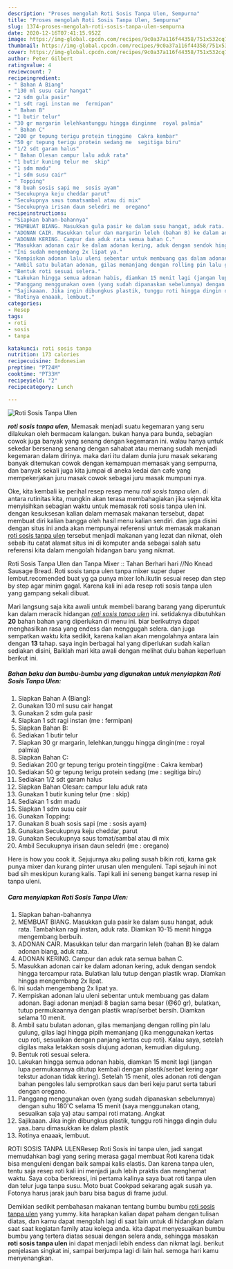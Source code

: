 ```yaml
---
description: "Proses mengolah Roti Sosis Tanpa Ulen, Sempurna"
title: "Proses mengolah Roti Sosis Tanpa Ulen, Sempurna"
slug: 1374-proses-mengolah-roti-sosis-tanpa-ulen-sempurna
date: 2020-12-16T07:41:15.952Z
image: https://img-global.cpcdn.com/recipes/9c0a37a116f44358/751x532cq70/roti-sosis-tanpa-ulen-foto-resep-utama.jpg
thumbnail: https://img-global.cpcdn.com/recipes/9c0a37a116f44358/751x532cq70/roti-sosis-tanpa-ulen-foto-resep-utama.jpg
cover: https://img-global.cpcdn.com/recipes/9c0a37a116f44358/751x532cq70/roti-sosis-tanpa-ulen-foto-resep-utama.jpg
author: Peter Gilbert
ratingvalue: 4
reviewcount: 7
recipeingredient:
- " Bahan A Biang"
- "130 ml susu cair hangat"
- "2 sdm gula pasir"
- "1 sdt ragi instan me  fermipan"
- " Bahan B"
- "1 butir telur"
- "30 gr margarin lelehkantunggu hingga dinginme  royal palmia"
- " Bahan C"
- "200 gr tepung terigu protein tinggime  Cakra kembar"
- "50 gr tepung terigu protein sedang me  segitiga biru"
- "1/2 sdt garam halus"
- " Bahan Olesan campur lalu aduk rata"
- "1 butir kuning telur me  skip"
- "1 sdm madu"
- "1 sdm susu cair"
- " Topping"
- "8 buah sosis sapi me  sosis ayam"
- "Secukupnya keju cheddar parut"
- "Secukupnya saus tomatsambal atau di mix"
- "Secukupnya irisan daun seledri me  oregano"
recipeinstructions:
- "Siapkan bahan-bahannya"
- "MEMBUAT BIANG. Masukkan gula pasir ke dalam susu hangat, aduk rata. Tambahkan ragi instan, aduk rata. Diamkan 10-15 menit hingga mengembang berbuih."
- "ADONAN CAIR. Masukkan telur dan margarin leleh (bahan B) ke dalam adonan biang, aduk rata."
- "ADONAN KERING. Campur dan aduk rata semua bahan C."
- "Masukkan adonan cair ke dalam adonan kering, aduk dengan sendok hingga tercampur rata. Bulatkan lalu tutup dengan plastik wrap. Diamkan hingga mengembang 2x lipat."
- "Ini sudah mengembang 2x lipat ya."
- "Kempiskan adonan lalu uleni sebentar untuk membuang gas dalam adonan. Bagi adonan menjadi 8 bagian sama besar (@60 gr), bulatkan, tutup permukaannya dengan plastik wrap/serbet bersih. Diamkan selama 10 menit."
- "Ambil satu bulatan adonan, gilas memanjang dengan rolling pin lalu gulung, gilas lagi hingga pipih memanjang (jika menggunakan kertas cup roti, sesuaikan dengan panjang kertas cup roti). Kalau saya, setelah digilas maka letakkan sosis diujung adonan, kemudian digulung."
- "Bentuk roti sesuai selera."
- "Lakukan hingga semua adonan habis, diamkan 15 menit lagi (jangan lupa permukaannya ditutup kembali dengan plastik/serbet kering agar tekstur adonan tidak kering). Setelah 15 menit, oles adonan roti dengan bahan pengoles lalu semprotkan saus dan beri keju parut serta taburi dengan oregano."
- "Panggang menggunakan oven (yang sudah dipanaskan sebelumnya) dengan suhu 180&#39;C selama 15 menit (saya menggunakan otang, sesuaikan saja ya) atau sampai roti matang. Angkat"
- "Sajikaaan. Jika ingin dibungkus plastik, tunggu roti hingga dingin dulu yaa..baru dimasukkan ke dalam plastik"
- "Rotinya enaaak, lembuut."
categories:
- Resep
tags:
- roti
- sosis
- tanpa

katakunci: roti sosis tanpa 
nutrition: 173 calories
recipecuisine: Indonesian
preptime: "PT24M"
cooktime: "PT33M"
recipeyield: "2"
recipecategory: Lunch

---
```



![Roti Sosis Tanpa Ulen](https://img-global.cpcdn.com/recipes/9c0a37a116f44358/751x532cq70/roti-sosis-tanpa-ulen-foto-resep-utama.jpg)

<b><i>roti sosis tanpa ulen</i></b>, Memasak menjadi suatu kegemaran yang seru dilakukan oleh bermacam kalangan. bukan hanya para bunda, sebagian cowok juga banyak yang senang dengan kegemaran ini. walau hanya untuk sekedar bersenang senang dengan sahabat atau memang sudah menjadi kegemaran dalam dirinya. maka dari itu dalam dunia juru masak sekarang banyak ditemukan cowok dengan kemampuan memasak yang sempurna, dan banyak sekali juga kita jumpai di aneka kedai dan cafe yang mempekerjakan juru masak cowok sebagai juru masak mumpuni nya.

Oke, kita kembali ke perihal resep resep menu <i>roti sosis tanpa ulen</i>. di antara rutinitas kita, mungkin akan terasa membahagiakan jika sejenak kita menyisihkan sebagian waktu untuk memasak roti sosis tanpa ulen ini. dengan kesuksesan kalian dalam memasak makanan tersebut, dapat membuat diri kalian bangga oleh hasil menu kalian sendiri. dan juga disini dengan situs ini anda akan mempunyai referensi untuk memasak makanan <u>roti sosis tanpa ulen</u> tersebut menjadi makanan yang lezat dan nikmat, oleh sebab itu catat alamat situs ini di komputer anda sebagai salah satu referensi kita dalam mengolah hidangan baru yang nikmat.

Roti Sosis Tanpa Ulen dan Tanpa Mixer :: Tahan Berhari hari //No Knead Sausage Bread. Roti sosis tanpa ulen tanpa mixer super duper lembut.recomended buat yg ga punya mixer loh.ikutin sesuai resep dan step by step agar minim gagal. Karena kali ini ada resep roti sosis tanpa ulen yang gampang sekali dibuat.


Mari langsung saja kita awali untuk membeli barang barang yang diperuntuk kan dalam meracik hidangan <u><i>roti sosis tanpa ulen</i></u> ini. setidaknya dibutuhkan <b>20</b> bahan bahan yang diperlukan di menu ini. biar berikutnya dapat menghasilkan rasa yang endess dan menggugah selera. dan juga sempatkan waktu kita sedikit, karena kalian akan mengolahnya antara lain dengan <b>13</b> tahap. saya ingin berbagai hal yang diperlukan sudah kalian sediakan disini, Baiklah mari kita awali dengan melihat dulu bahan keperluan berikut ini.

<!--inarticleads1-->

##### Bahan baku dan bumbu-bumbu yang digunakan untuk menyiapkan Roti Sosis Tanpa Ulen:

1. Siapkan  Bahan A (Biang):
1. Gunakan 130 ml susu cair hangat
1. Gunakan 2 sdm gula pasir
1. Siapkan 1 sdt ragi instan (me : fermipan)
1. Siapkan  Bahan B:
1. Sediakan 1 butir telur
1. Siapkan 30 gr margarin, lelehkan,tunggu hingga dingin(me : royal palmia)
1. Siapkan  Bahan C:
1. Sediakan 200 gr tepung terigu protein tinggi(me : Cakra kembar)
1. Sediakan 50 gr tepung terigu protein sedang (me : segitiga biru)
1. Sediakan 1/2 sdt garam halus
1. Siapkan  Bahan Olesan: campur lalu aduk rata
1. Gunakan 1 butir kuning telur (me : skip)
1. Sediakan 1 sdm madu
1. Siapkan 1 sdm susu cair
1. Gunakan  Topping:
1. Gunakan 8 buah sosis sapi (me : sosis ayam)
1. Gunakan Secukupnya keju cheddar, parut
1. Gunakan Secukupnya saus tomat/sambal atau di mix
1. Ambil Secukupnya irisan daun seledri (me : oregano)


Here is how you cook it. Sejujurnya aku paling susah bikin roti, karna gak punya mixer dan kurang pinter urusan ulen menguleni. Tapi sejauh ini not bad sih meskipun kurang kalis. Tapi kali ini seneng banget karna resep ini tanpa uleni. 

<!--inarticleads2-->

##### Cara menyiapkan Roti Sosis Tanpa Ulen:

1. Siapkan bahan-bahannya
1. MEMBUAT BIANG. Masukkan gula pasir ke dalam susu hangat, aduk rata. Tambahkan ragi instan, aduk rata. Diamkan 10-15 menit hingga mengembang berbuih.
1. ADONAN CAIR. Masukkan telur dan margarin leleh (bahan B) ke dalam adonan biang, aduk rata.
1. ADONAN KERING. Campur dan aduk rata semua bahan C.
1. Masukkan adonan cair ke dalam adonan kering, aduk dengan sendok hingga tercampur rata. Bulatkan lalu tutup dengan plastik wrap. Diamkan hingga mengembang 2x lipat.
1. Ini sudah mengembang 2x lipat ya.
1. Kempiskan adonan lalu uleni sebentar untuk membuang gas dalam adonan. Bagi adonan menjadi 8 bagian sama besar (@60 gr), bulatkan, tutup permukaannya dengan plastik wrap/serbet bersih. Diamkan selama 10 menit.
1. Ambil satu bulatan adonan, gilas memanjang dengan rolling pin lalu gulung, gilas lagi hingga pipih memanjang (jika menggunakan kertas cup roti, sesuaikan dengan panjang kertas cup roti). Kalau saya, setelah digilas maka letakkan sosis diujung adonan, kemudian digulung.
1. Bentuk roti sesuai selera.
1. Lakukan hingga semua adonan habis, diamkan 15 menit lagi (jangan lupa permukaannya ditutup kembali dengan plastik/serbet kering agar tekstur adonan tidak kering). Setelah 15 menit, oles adonan roti dengan bahan pengoles lalu semprotkan saus dan beri keju parut serta taburi dengan oregano.
1. Panggang menggunakan oven (yang sudah dipanaskan sebelumnya) dengan suhu 180&#39;C selama 15 menit (saya menggunakan otang, sesuaikan saja ya) atau sampai roti matang. Angkat
1. Sajikaaan. Jika ingin dibungkus plastik, tunggu roti hingga dingin dulu yaa..baru dimasukkan ke dalam plastik
1. Rotinya enaaak, lembuut.


ROTI SOSIS TANPA ULENResep Roti Sosis ini tanpa ulen, jadi sangat memudahkan bagi yang sering merasa gagal membuat Roti karena tidak bisa menguleni dengan baik sampai kalis elastis. Dan karena tanpa ulen, tentu saja resep roti kali ini menjadi jauh lebih praktis dan menghemat waktu. Saya coba berkreasi, ini pertama kalinya saya buat roti tanpa ulen dan telur juga tanpa susu. Moto buat Cookpad sekarang agak susah ya. Fotonya harus jarak jauh baru bisa bagus di frame judul. 

Demikian sedikit pembahasan makanan tentang bumbu bumbu <u>roti sosis tanpa ulen</u> yang yummy. kita harapkan kalian dapat paham dengan tulisan diatas, dan kamu dapat mengolah lagi di saat lain untuk di hidangkan dalam saat saat kegiatan family atau kolega anda. kita dapat menyesuaikan bumbu bumbu yang tertera diatas sesuai dengan selera anda, sehingga masakan <b>roti sosis tanpa ulen</b> ini dapat menjadi lebih endess dan nikmat lagi. berikut penjelasan singkat ini, sampai berjumpa lagi di lain hal. semoga hari kamu menyenangkan.

